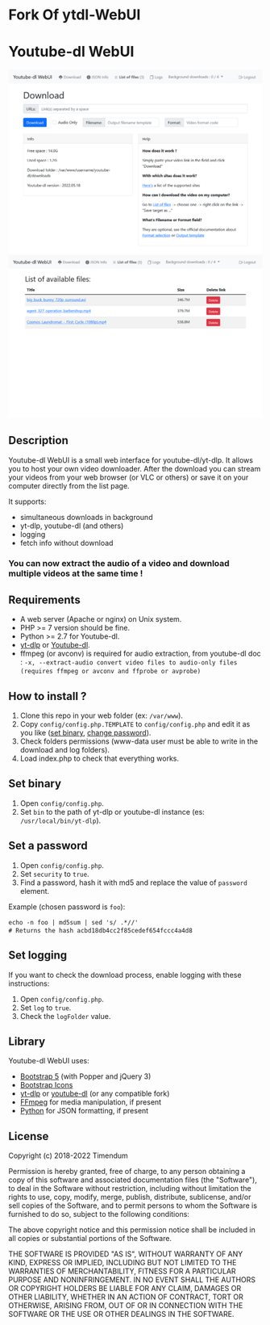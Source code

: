# Fork Of ytdl-WebUI
# Youtube-dl WebUI

![Main](https://github.com/timendum/Youtube-dl-WebUI/raw/master/img/main.png)
![List](https://github.com/timendum/Youtube-dl-WebUI/raw/master/img/list.png)

## Description
Youtube-dl WebUI is a small web interface for youtube-dl/yt-dlp. It allows you to host your own video downloader. 
After the download you can stream your videos from your web browser (or VLC or others)
or save it on your computer directly from the list page.

It supports:

* simultaneous downloads in background
* yt-dlp, youtube-dl (and others)
* logging
* fetch info without download

### You can now extract the audio of a video and download multiple videos at the same time !

## Requirements
- A web server (Apache or nginx) on Unix system.
- PHP >= 7 version should be fine.
- Python >= 2.7 for Youtube-dl.
- [yt-dlp](https://github.com/yt-dlp/yt-dlp) or [Youtube-dl](https://github.com/rg3/youtube-dl).
- ffmpeg (or avconv) is required for audio extraction, from youtube-dl doc :
`-x, --extract-audio convert video files to audio-only files (requires ffmpeg or avconv and ffprobe or avprobe)`

## How to install ?
1. Clone this repo in your web folder (ex: `/var/www`).
1. Copy `config/config.php.TEMPLATE` to  `config/config.php` and edit it as you like ([set binary](#set-binary), [change password](#set-a-password)).
1. Check folders permissions (www-data user must be able to write in the download and log folders).
1. Load index.php to check that everything works.

## Set binary
1. Open `config/config.php`.
1. Set `bin` to the path of yt-dlp or youtube-dl instance (es: `/usr/local/bin/yt-dlp`).

## Set a password
1. Open `config/config.php`.
1. Set `security` to `true`.
1. Find a password, hash it with md5 and replace the value of `password` element.

Example (chosen password is `foo`):

```
echo -n foo | md5sum | sed 's/ .*//'
# Returns the hash acbd18db4cc2f85cedef654fccc4a4d8
```

## Set logging
If you want to check the download process, enable logging with these instructions:

1. Open `config/config.php`.
1. Set `log` to `true`.
1. Check the `logFolder` value.


## Library

Youtube-dl WebUI uses:

- [Bootstrap 5](https://getbootstrap.com/docs/5.2/) (with Popper and jQuery 3)
- [Bootstrap Icons](https://icons.getbootstrap.com/)
- [yt-dlp](https://github.com/yt-dlp/yt-dlp) or [youtube-dl](https://youtube-dl.org/) (or any compatible fork)
- [FFmpeg](https://ffmpeg.org/) for media manipulation, if present
- [Python](http://python.org/) for JSON formatting, if present


## License

Copyright (c) 2018-2022 Timendum

Permission is hereby granted, free of charge, to any person obtaining a copy
of this software and associated documentation files (the "Software"), to deal
in the Software without restriction, including without limitation the rights
to use, copy, modify, merge, publish, distribute, sublicense, and/or sell
copies of the Software, and to permit persons to whom the Software is
furnished to do so, subject to the following conditions:

The above copyright notice and this permission notice shall be included in all
copies or substantial portions of the Software.

THE SOFTWARE IS PROVIDED "AS IS", WITHOUT WARRANTY OF ANY KIND, EXPRESS OR
IMPLIED, INCLUDING BUT NOT LIMITED TO THE WARRANTIES OF MERCHANTABILITY,
FITNESS FOR A PARTICULAR PURPOSE AND NONINFRINGEMENT. IN NO EVENT SHALL THE
AUTHORS OR COPYRIGHT HOLDERS BE LIABLE FOR ANY CLAIM, DAMAGES OR OTHER
LIABILITY, WHETHER IN AN ACTION OF CONTRACT, TORT OR OTHERWISE, ARISING FROM,
OUT OF OR IN CONNECTION WITH THE SOFTWARE OR THE USE OR OTHER DEALINGS IN THE
SOFTWARE.
